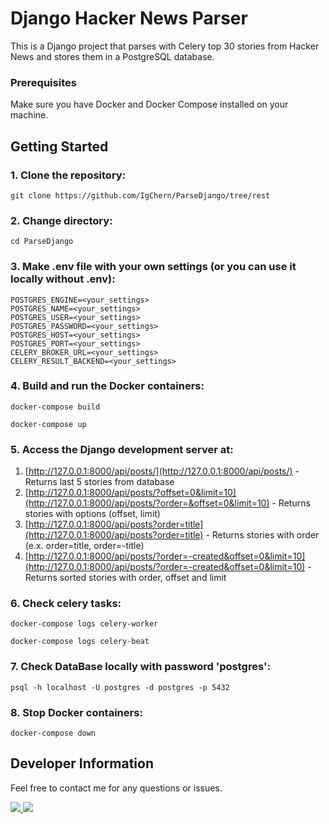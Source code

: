 # Django Hacker News Parser

This is a Django project that parses with Celery top 30 stories from Hacker News and stores them in a PostgreSQL database.

### Prerequisites

Make sure you have Docker and Docker Compose installed on your machine.

## Getting Started

### 1. Clone the repository:

    git clone https://github.com/IgChern/ParseDjango/tree/rest

### 2. Change directory:

    cd ParseDjango

### 3. Make .env file with your own settings (or you can use it locally without .env):

    POSTGRES_ENGINE=<your_settings>
    POSTGRES_NAME=<your_settings>
    POSTGRES_USER=<your_settings>
    POSTGRES_PASSWORD=<your_settings>
    POSTGRES_HOST=<your_settings>
    POSTGRES_PORT=<your_settings>
    CELERY_BROKER_URL=<your_settings>
    CELERY_RESULT_BACKEND=<your_settings>

### 4. Build and run the Docker containers:

    docker-compose build

    docker-compose up

### 5. Access the Django development server at:  
1. [http://127.0.0.1:8000/api/posts/](http://127.0.0.1:8000/api/posts/) - Returns last 5 stories from database 
2. [http://127.0.0.1:8000/api/posts/?offset=0&limit=10](http://127.0.0.1:8000/api/posts/?order=&offset=0&limit=10) - Returns stories with options (offset, limit)  
3. [http://127.0.0.1:8000/api/posts?order=title](http://127.0.0.1:8000/api/posts?order=title) - Returns stories with order (e.x. order=title, order=-title)  
4. [http://127.0.0.1:8000/api/posts/?order=-created&offset=0&limit=10](http://127.0.0.1:8000/api/posts/?order=-created&offset=0&limit=10) - Returns sorted stories with order, offset and limit  

### 6. Check celery tasks:

    docker-compose logs celery-worker
    
    docker-compose logs celery-beat

### 7. Check DataBase locally with password 'postgres':

    psql -h localhost -U postgres -d postgres -p 5432

### 8. Stop Docker containers:

    docker-compose down



## Developer Information

Feel free to contact me for any questions or issues.

<a href="https://t.me/Igareokay" >
<img src="https://img.shields.io/badge/Telegram-2CA5E0?style=for-the-badge&logo=telegram&logoColor=white"/>
</a>
<a href="mailto:igchern95@gmail.com" >
<img src="https://img.shields.io/badge/Gmail-D14836?style=for-the-badge&logo=gmail&logoColor=white"/>
</a>